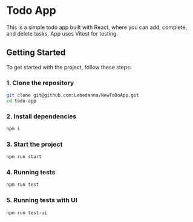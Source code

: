 # Todo App

This is a simple todo app built with React, where you can add, complete, and delete tasks. 
App uses Vitest for testing.

## Getting Started

To get started with the project, follow these steps:

### 1. Clone the repository

```bash
git clone git@github.com:Lebedanna/NewToDoApp.git
cd todo-app
```

### 2. Install dependencies
```bash
npm i
```

### 3. Start the project
```bash
npm run start
```

### 4. Running tests
```bash
npm run test
```
### 5. Running tests with UI
```bash
npm run test-ui
```

